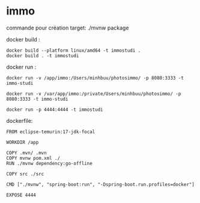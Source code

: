 # immo
commande pour création target:
    ./mvnw package

docker build : 

    docker build --platform linux/amd64 -t immostudi .
    docker build . -t immostudi   

docker run : 
    
    docker run -v /app/immo:/Users/minhbuu/photosimmo/ -p 8080:3333 -t immo-studi

    docker run -v /var/app/immo:/private/Users/minhbuu/photosimmo/ -p 8080:3333 -t immo-studi
    
    docker run -p 4444:4444 -t immostudi  


dockerfile:
    
    FROM eclipse-temurin:17-jdk-focal
 
    WORKDIR /app

    COPY .mvn/ .mvn
    COPY mvnw pom.xml ./
    RUN ./mvnw dependency:go-offline

    COPY src ./src

    CMD ["./mvnw", "spring-boot:run", "-Dspring-boot.run.profiles=docker"]

    EXPOSE 4444

